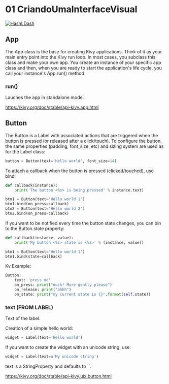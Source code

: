 # 01 CriandoUmaInterfaceVisual

[![HashLDash](https://i.ytimg.com/vi/WiyF3VsL5dY/hqdefault.jpg?sqp=-oaymwEbCKgBEF5IVfKriqkDDggBFQAAiEIYAXABwAEG&rs=AOn4CLBrJHPAIsNA7_lXzKemzsKhB-LlNw)](https://youtu.be/WiyF3VsL5dY "01 Criando Uma Interface Visual")

## App

The App class is the base for creating Kivy applications. Think of it as your main entry point into the Kivy run loop. In most cases, you subclass this class and make your own app. You create an instance of your specific app class and then, when you are ready to start the application's life cycle, you call your instance's App.run() method.

### run()

Lauches the app in standalone mode.

https://kivy.org/doc/stable/api-kivy.app.html

## Button

The Button is a Label with associated actions that are triggered when the button is pressed (or released after a click/touch). To configure the button, the same properties (padding, font_size, etc) and sizing system are used as for the Label class:

```python
button = Button(text='Hello world', font_size=14)
```

To attach a callback when the button is pressed (clicked/touched), use bind:

```python
def callback(instance):
	print('The button <%s> is being pressed' % instance.text)

btn1 = Button(text='Hello world 1')
btn1.bind(on_press=callback)
btn2 = Button(text='Hello world 2')
btn2.bind(on_press=callback)
```

If you want to be notified every time the button state changes, you can bin to the Button.state property:

```python
def callback(instance, value):
	print('My button <%s> state is <%s>' % (instance, value))

btn1 = Button(text='Hello world 1')
btn1.bind(state=callback)
```

Kv Example:

```python
Button:
	text: 'press me'
	on_press: print("ouch! More gently please")
	on_release: print("ahhh")
	on_state: print("my current state is {}".format(self.state))
```

### text (FROM LABEL)

Text of the label.

Creation of a simple hello world:

```python
widget = Label(text='Hello world')
```

If you want to create the widget with an unicode string, use:

```python
widget = Label(text=u'My unicode string')
```

text is a StringProperty and defaults to `´.

https://kivy.org/doc/stable/api-kivy.uix.button.html
